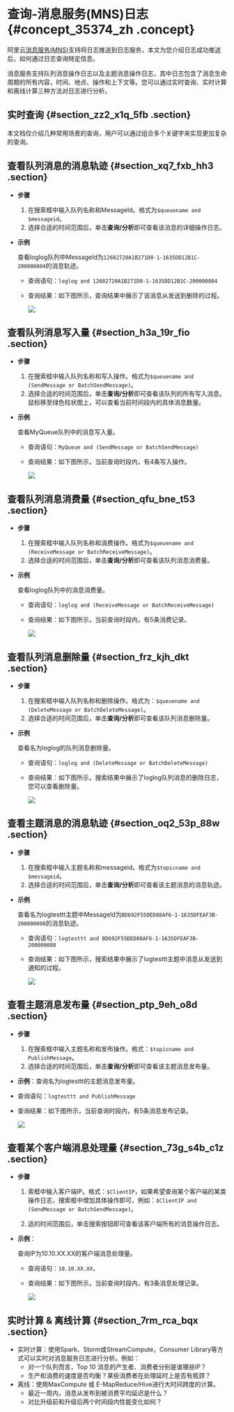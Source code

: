 # 查询-消息服务\(MNS\)日志 {#concept_35374_zh .concept}

阿里云[消息服务\(MNS\)](https://www.aliyun.com/product/mns)支持将日志推送到日志服务，本文为您介绍日志成功推送后，如何通过日志查询特定信息。

消息服务支持队列消息操作日志以及主题消息操作日志，其中日志包含了消息生命周期的所有内容，时间、地点、操作和上下文等。您可以通过实时查询、实时计算和离线计算三种方法对日志进行分析。

## 实时查询 {#section_zz2_x1q_5fb .section}

本文档仅介绍几种常用场景的查询，用户可以通过组合多个关键字来实现更加复杂的查询。

## 查看队列消息的消息轨迹 {#section_xq7_fxb_hh3 .section}

-   **步骤** 
    1.  在搜索框中输入队列名称和MessageId。格式为`$queuename and $messageid`。
    2.  选择合适的时间范围后，单击**查询/分析**即可查看该消息的详细操作日志。
-   **示例** 

    查看loglog队列中MessageId为`12682720A1B271D0-1-1635DD12B1C-200000004`的消息轨迹。

    -   查询语句：`loglog and 12682720A1B271D0-1-1635DD12B1C-200000004`

    -   查询结果：如下图所示，查询结果中展示了该消息从发送到删除的过程。

        ![](http://static-aliyun-doc.oss-cn-hangzhou.aliyuncs.com/assets/img/13207/155963536432448_zh-CN.jpg)


## 查看队列消息写入量 {#section_h3a_19r_fio .section}

-   **步骤** 
    1.  在搜索框中输入队列名称和写入操作。格式为`$queuename and (SendMessage or BatchSendMessage)`。
    2.  选择合适的时间范围后，单击**查询/分析**即可查看该队列的所有写入消息。鼠标移至绿色柱状图上，可以查看当前时间段内的具体消息数量。
-   **示例** 

    查看MyQueue队列中的消息写入量。

    -   查询语句：`MyQueue and (SendMessage or BatchSendMessage)`

    -   查询结果：如下图所示，当前查询时段内，有4条写入操作。

        ![](http://static-aliyun-doc.oss-cn-hangzhou.aliyuncs.com/assets/img/13207/155963536432449_zh-CN.jpg)


## 查看队列消息消费量 {#section_qfu_bne_t53 .section}

-   **步骤** 
    1.  在搜索框中输入队列名称和消费操作。格式为`$queuename and (ReceiveMessage or BatchReceiveMessage)`。
    2.  选择合适的时间范围后，单击**查询/分析**即可查看该队列消息消费量。
-   **示例** 

    查看loglog队列中的消息消费量。

    -   查询语句：`loglog and (ReceiveMessage or BatchReceiveMessage)`

    -   查询结果：如下图所示，当前查询时段内，有5条消费记录。

        ![](http://static-aliyun-doc.oss-cn-hangzhou.aliyuncs.com/assets/img/13207/155963536432450_zh-CN.jpg)


## 查看队列消息删除量 {#section_frz_kjh_dkt .section}

-   **步骤** 
    1.  在搜索框中输入队列名称和删除操作。格式为：`$queuename and (DeleteMessage or BatchDeleteMessage)`。
    2.  选择合适的时间范围后，单击**查询/分析**即可查看该队列消息删除量。
-   **示例** 

    查看名为loglog的队列消息删除量。

    -   查询语句：`loglog and (DeleteMessage or BatchDeleteMessage)`

    -   查询结果：如下图所示，搜索结果中展示了loglog队列消息的删除日志，您可以查看删除量。

        ![](http://static-aliyun-doc.oss-cn-hangzhou.aliyuncs.com/assets/img/13207/155963536432451_zh-CN.jpg)


## 查看主题消息的消息轨迹 {#section_oq2_53p_88w .section}

-   **步骤** 
    1.  在搜索框中输入主题名称和messageid。格式为`$topicname and $messageid`。
    2.  选择合适的时间范围后，单击**查询/分析**即可查看该主题消息的消息轨迹。
-   **示例** 

    查看名为logtesttt主题中MessageId为`BD692F55DED88AF6-1-1635DFEAF3B-200000008`的消息轨迹。

    -   查询语句：`logtesttt and BD692F55DED88AF6-1-1635DFEAF3B-200000008`

    -   查询结果：如下图所示，搜索结果中展示了logtesttt主题中消息从发送到通知的过程。

        ![](http://static-aliyun-doc.oss-cn-hangzhou.aliyuncs.com/assets/img/13207/155963536432452_zh-CN.jpg)


## 查看主题消息发布量 {#section_ptp_9eh_o8d .section}

-   **步骤** 
    1.  在搜索框中输入主题名称和发布操作。格式：`$topicname and PublishMessage`。
    2.  选择合适的时间范围后，单击**查询/分析**即可查看该主题消息发布量。
-   **示例**：查询名为logtesttt的主题消息发布量。

-   查询语句：`logtesttt and PublishMessage`

-   查询结果：如下图所示，当前查询时段内，有5条消息发布记录。

    ![](http://static-aliyun-doc.oss-cn-hangzhou.aliyuncs.com/assets/img/13207/155963536432453_zh-CN.jpg)


## 查看某个客户端消息处理量 {#section_73g_s4b_c1z .section}

-   **步骤** 
    1.  索框中输入客户端IP。格式：`$ClientIP`，如果希望查询某个客户端的某类操作日志，搜索框中增加具体操作即可，例如：`$ClientIP and (SendMessage or BatchSendMessage)`。

    2.  适的时间范围后，单击搜索按钮即可查看该客户端所有的消息操作日志。

-   **示例**：

    查询IP为10.10.XX.XX的客户端消息处理量。

    -   查询语句：`10.10.XX.XX`，

    -   查询结果：如下图所示，当前查询时段内，有3条消息处理记录。

        ![](http://static-aliyun-doc.oss-cn-hangzhou.aliyuncs.com/assets/img/13207/155963536432454_zh-CN.jpg)


## 实时计算 & 离线计算 {#section_7rm_rca_bqx .section}

-   实时计算：使用Spark、Storm或StreamCompute，Consumer Library等方式可以实时对消息服务日志进行分析。例如：
    -   对一个队列而言，Top 10 消息的产生者、消费者分别是谁哪些IP？
    -   生产和消费的速度是否均衡？某些消费者在处理延时上是否有瓶颈？
-   离线：使用MaxCompute 或 E-MapReduce/Hive进行大时间跨度的计算。
    -   最近一周内，消息从发布到被消费平均延迟是什么？
    -   对比升级前和升级后两个时间段内性能变化如何？

